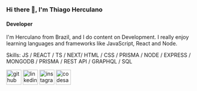 ### Hi there 👋, I'm Thiago Herculano
#### Developer
I'm Herculano from Brazil, and I do content on Development. I really enjoy learning languages and frameworks like JavaScript, React and Node.

Skills: JS / REACT / TS / NEXT/ HTML / CSS / PRISMA / NODE / EXPRESS / MONGODB / PRISMA / REST API / GRAPHQL / SQL 

[<img src='https://cdn.jsdelivr.net/npm/simple-icons@3.0.1/icons/github.svg' alt='github' height='40'>](https://github.com/Tsherculano)  [<img src='https://cdn.jsdelivr.net/npm/simple-icons@3.0.1/icons/linkedin.svg' alt='linkedin' height='40'>](https://www.linkedin.com/in/tsherculano/)  [<img src='https://cdn.jsdelivr.net/npm/simple-icons@3.0.1/icons/instagram.svg' alt='instagram' height='40'>](https://www.instagram.com/devherculano/)  [<img src='https://cdn.jsdelivr.net/npm/simple-icons@3.0.1/icons/codesandbox.svg' alt='codesandbox' height='40'>](https://codesandbox.io/u/Tsherculano)  

